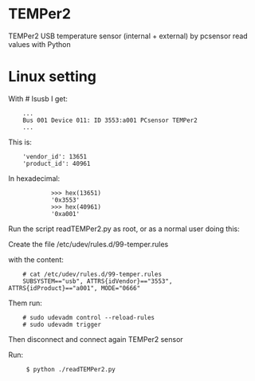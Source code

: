 # TEMPer2
TEMPer2 USB temperature sensor (internal + external) by pcsensor read values with Python

# Linux setting
With # lsusb I get:

        ...
        Bus 001 Device 011: ID 3553:a001 PCsensor TEMPer2
        ...
This is:

        'vendor_id': 13651
        'product_id': 40961

In hexadecimal:

                >>> hex(13651)
                '0x3553'
                >>> hex(40961)
                '0xa001'

Run the script readTEMPer2.py as root, or as a normal user doing this:

Create the file /etc/udev/rules.d/99-temper.rules

with the content:

        # cat /etc/udev/rules.d/99-temper.rules
        SUBSYSTEM=="usb", ATTRS{idVendor}=="3553", ATTRS{idProduct}=="a001", MODE="0666"

Them run:

        # sudo udevadm control --reload-rules
        # sudo udevadm trigger

Then disconnect and connect again TEMPer2 sensor

Run:

         $ python ./readTEMPer2.py
         
